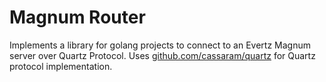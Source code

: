 # Magnum Router

Implements a library for golang projects to connect to an Evertz Magnum server over Quartz Protocol.
Uses [github.com/cassaram/quartz](http://github.com/cassaram/quartz) for Quartz protocol implementation.
